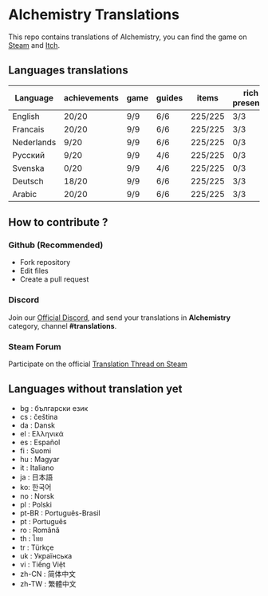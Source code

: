 # Alchemistry Translations

This repo contains translations of Alchemistry, you can find the game on [Steam](https://store.steampowered.com/app/1730540/Alchemistry/) and [Itch](https://elanis.itch.io/alchemistry).

## Languages translations

| Language   | achievements | game | guides | items   | rich presence | store | ui    | wiki |
|------------|--------------|------|--------|---------|---------------|-------|-------|------|
| English    | 20/20        | 9/9  | 6/6    | 225/225 | 3/3           | 3/3   | 50/50 | 7/7  |
| Francais   | 20/20        | 9/9  | 6/6    | 225/225 | 3/3           | 3/3   | 50/50 | 7/7  |
| Nederlands |  9/20        | 9/9  | 6/6    | 225/225 | 0/3           | 0/3   | 49/50 | 1/7  |
| Русский    |  9/20        | 9/9  | 4/6    | 225/225 | 0/3           | 0/3   | 49/50 | 1/7  |
| Svenska    |  0/20        | 9/9  | 4/6    | 225/225 | 0/3           | 0/3   | 49/50 | 1/7  |
| Deutsch    | 18/20        | 9/9  | 6/6    | 225/225 | 3/3           | 3/3   | 49/50 | 1/7  |
| Arabic     | 20/20        | 9/9  | 6/6    | 225/225 | 3/3           | 2/3   | 50/50 | 7/7  |

## How to contribute ?

### Github (Recommended)

- Fork repository
- Edit files
- Create a pull request

### Discord

Join our [Official Discord](https://discord.gg/c8aARey), and send your translations in **Alchemistry** category, channel **#translations**.

### Steam Forum

Participate on the official [Translation Thread on Steam](https://steamcommunity.com/app/1730540/discussions/0/5250637856236335523/)

## Languages without translation yet
- bg : български език
- cs : čeština
- da : Dansk
- el : Ελληνικά
- es : Español
- fi : Suomi
- hu : Magyar
- it : Italiano
- ja : 日本語
- ko: 한국어
- no : Norsk
- pl : Polski
- pt-BR : Português-Brasil
- pt : Português
- ro : Română
- th : ไทย
- tr : Türkçe
- uk : Українська
- vi : Tiếng Việt
- zh-CN : 简体中文
- zh-TW : 繁體中文
